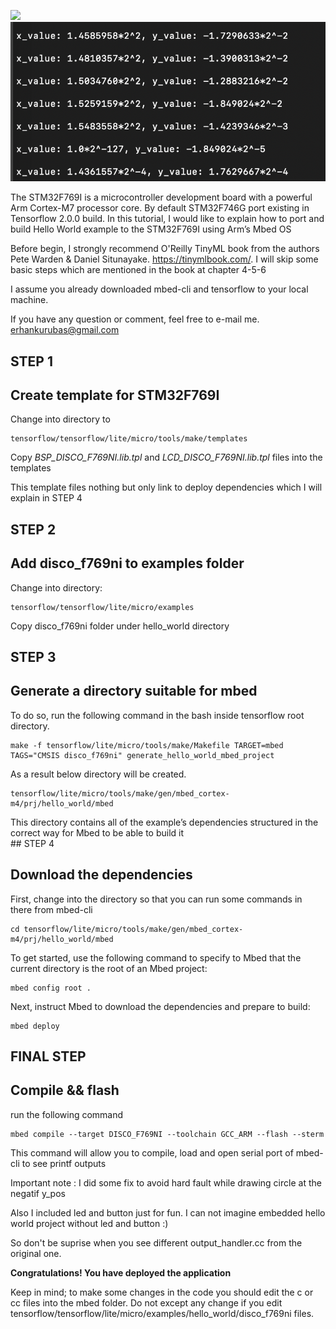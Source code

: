 ![](sine.png)
![](stdout.png)

The STM32F769I is a microcontroller development board with a powerful Arm Cortex-M7 processor core. By default STM32F746G port existing in Tensorflow 2.0.0 build. In this tutorial, I would like to explain how to port and build Hello World example to the STM32F769I using Arm’s Mbed OS

Before begin, I strongly recommend O'Reilly TinyML book from the authors Pete Warden & Daniel Situnayake.
https://tinymlbook.com/.
I will skip some basic steps which are mentioned in the book at chapter 4-5-6

I assume you already downloaded mbed-cli and tensorflow to your local machine.

If you have any question or comment, feel free to e-mail me. erhankurubas@gmail.com  

## STEP 1
## Create template for STM32F769I
Change into directory to

    tensorflow/tensorflow/lite/micro/tools/make/templates

Copy _BSP_DISCO_F769NI.lib.tpl_ and _LCD_DISCO_F769NI.lib.tpl_ files into the templates

This template files nothing but only link to deploy dependencies which I will explain in STEP 4
## STEP 2
## Add disco_f769ni to examples folder

Change into directory:

    tensorflow/tensorflow/lite/micro/examples

Copy disco_f769ni folder under hello_world directory
## STEP 3
## Generate a directory suitable for mbed
To do so, run the following command in the bash inside tensorflow root directory.

    make -f tensorflow/lite/micro/tools/make/Makefile TARGET=mbed TAGS="CMSIS disco_f769ni" generate_hello_world_mbed_project

As a result below directory will be created.  

    tensorflow/lite/micro/tools/make/gen/mbed_cortex-m4/prj/hello_world/mbed

This directory contains all of the example’s dependencies structured in the correct way for Mbed to be able to build it  
## STEP 4
## Download the dependencies
First, change into the directory so that you can run some commands in there from mbed-cli  

    cd tensorflow/lite/micro/tools/make/gen/mbed_cortex-m4/prj/hello_world/mbed

To get started, use the following command to specify to Mbed that the current directory is the root of an Mbed project:

    mbed config root .

Next, instruct Mbed to download the dependencies and prepare to build:

    mbed deploy
## FINAL STEP
## Compile && flash

run the following command

    mbed compile --target DISCO_F769NI --toolchain GCC_ARM --flash --sterm

This command will allow you to compile, load and open serial port of mbed-cli to see printf outputs

Important note : I did some fix to avoid hard fault while drawing circle at the negatif y_pos

Also I included led and button just for fun. I can not imagine embedded hello world project without led and button :)

So don't be suprise when you see different output_handler.cc from the original one.

__Congratulations! You have deployed the application__

Keep in mind; to make some changes in the code you should edit the c or cc files into the mbed folder. Do not except any change if you edit tensorflow/tensorflow/lite/micro/examples/hello_world/disco_f769ni files.
